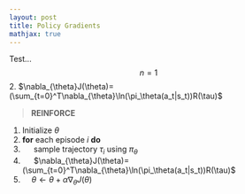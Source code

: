 ```yaml
---
layout: post
title: Policy Gradients
mathjax: true
---
```


Test...$$n=1$$
2.
$\nabla_{\theta}J(\theta)=(\sum_{t=0}^T\nabla_{\theta}\ln(\pi_\theta(a_t|s_t))R(\tau)$
>**REINFORCE**
1. Initialize $\theta$
2. **for** each episode $i$ **do**
3. $\quad$ sample trajectory ${\tau_i}$ using $\pi_\theta$
4. $\quad$ $\nabla_{\theta}J(\theta)=(\sum_{t=0}^T\nabla_{\theta}\ln(\pi_\theta(a_t|s_t))R(\tau)$
5. $\quad \theta \leftarrow \theta + \alpha\nabla_{\theta}J(\theta)$ 
